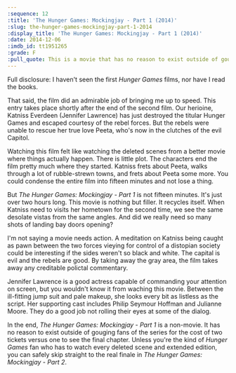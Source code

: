 ```yaml
---
:sequence: 12
:title: 'The Hunger Games: Mockingjay - Part 1 (2014)'
:slug: the-hunger-games-mockingjay-part-1-2014
:display_title: 'The Hunger Games: Mockingjay - Part 1 (2014)'
:date: 2014-12-06
:imdb_id: tt1951265
:grade: F
:pull_quote: This is a movie that has no reason to exist outside of gouging fans of the series for the cost of two tickets versus one to see the final chapter. Watching it felt like looking at the deleted scenes from a better movie where things actually happen.
---
```


Full disclosure: I haven't seen the first _Hunger Games_ films, nor have I read the books. 

That said, the film did an admirable job of bringing me up to speed. This entry takes place shortly after the end of the second film. Our herioine, Katniss Everdeen (Jennifer Lawrence) has just destroyed the titular Hunger Games and escaped courtesy of the rebel forces. But the rebels were unable to rescue her true love Peeta, who's now in the clutches of the evil Capitol.

Watching this film felt like watching the deleted scenes from a better movie where things actually happen. There is little plot. The characters end the film pretty much where they started. Katniss frets about Peeta, walks through a lot of rubble-strewn towns, and frets about Peeta some more. You could condense the entire film into fifteen minutes and not lose a thing.

But _The Hunger Games: Mockingjay - Part 1_ is not fifteen minutes. It's just over two hours long. This movie is nothing but filler. It recycles itself. When Katniss need to visits her hometown for the second time, we see the same desolate vistas from the same angles. And did we really need so many shots of landing bay doors opening? 

I'm not saying a movie needs action. A meditation on Katniss being caught as pawn between the two forces vieying for control of a distopian society could be interesting if the sides weren't so black and white. The capital is evil and the rebels are good. By taking away the gray area, the film takes away any creditable polictal commentary.

Jennifer Lawrence is a good actress capable of commanding your attention on screen, but you wouldn't know it from waching this movie. Between the ill-fitting jump suit and pale makeup, she looks every bit as listless as the script. Her supporting cast includes Philip Seymour Hoffman and Julianne Moore. They do a good job not rolling their eyes at some of the dialog.

In the end, _The Hunger Games: Mockingjay - Part 1_ is a non-movie. It has no reason to exist outside of gouging fans of the series for the cost of two tickets versus one to see the final chapter. Unless you're the kind of _Hunger Games_ fan who has to watch every deleted scene and extended edition, you can safely skip straight to the real finale in  _The Hunger Games: Mockingjay - Part 2_.

